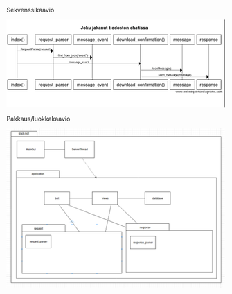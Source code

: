 Sekvenssikaavio

![sekvenssikaavio](/dokumentaatio/images/sekvenssikaavio.png)

Pakkaus/luokkakaavio

![luokkakaavio](/dokumentaatio/images/extra_1.png)